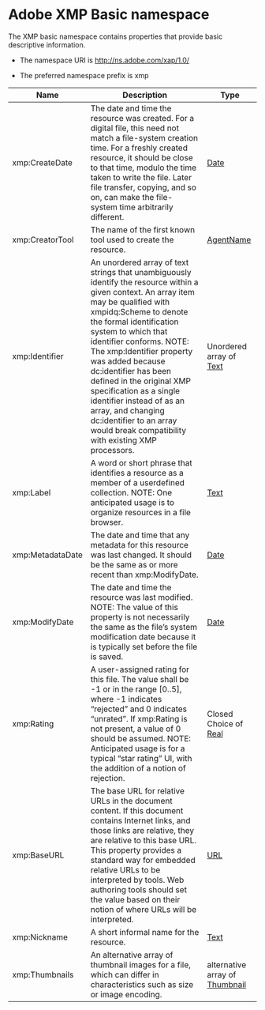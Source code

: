 # Adobe XMP Basic namespace

The XMP basic namespace contains properties that provide basic descriptive information.

- The namespace URI is http://ns.adobe.com/xap/1.0/

- The preferred namespace prefix is xmp

|Name|Description|Type|
|----|-----------|----|
|xmp:CreateDate|The date and time the resource was created. For a digital file, this need not match a file-system creation time. For a freshly created resource, it should be close to that time, modulo the time taken to write the file. Later file transfer, copying, and so on, can make the file-system time arbitrarily different.  |[Date](./XMPDataTypes/CoreProperties.md#date)|
|xmp:CreatorTool|The name of the first known tool used to create the resource.  |[AgentName](./XMPDataTypes/CoreProperties.md#agent-name)|
|xmp:Identifier|An unordered array of text strings that unambiguously identify the resource within a given context. An array item may be qualified with xmpidq:Scheme to denote the formal identification system to which that identifier conforms. NOTE: The xmp:Identifier property was added because dc:identifier has been defined in the original XMP specification as a single identifier instead of as an array, and changing dc:identifier to an array would break compatibility with existing XMP processors.  |Unordered array of [Text](./XMPDataTypes/CoreProperties.md#text)|
|xmp:Label|A word or short phrase that identifies a resource as a member of a userdefined collection. NOTE: One anticipated usage is to organize resources in a file browser.  |[Text](./XMPDataTypes/CoreProperties.md#text)|
|xmp:MetadataDate|The date and time that any metadata for this resource was last changed. It should be the same as or more recent than xmp:ModifyDate.  |[Date](./XMPDataTypes/CoreProperties.md#date)|
|xmp:ModifyDate|The date and time the resource was last modified. NOTE: The value of this property is not necessarily the same as the file’s system modification date because it is typically set before the file is saved.  |[Date](./XMPDataTypes/CoreProperties.md#date)|
|xmp:Rating|A user-assigned rating for this file. The value shall be -1 or in the range [0..5], where -1 indicates “rejected” and 0 indicates “unrated”. If xmp:Rating is not present, a value of 0 should be assumed. NOTE: Anticipated usage is for a typical “star rating” UI, with the addition of a notion of rejection.  |Closed Choice of [Real](./XMPDataTypes/CoreProperties.md#real)|
|xmp:BaseURL|The base URL for relative URLs in the document content. If this document contains Internet links, and those links are relative, they are relative to this base URL. This property provides a standard way for embedded relative URLs to be interpreted by tools. Web authoring tools should set the value based on their notion of where URLs will be interpreted.  |[URL](./XMPDataTypes/CoreProperties.md#url)|
|xmp:Nickname|A short informal name for the resource.  |[Text](./XMPDataTypes/CoreProperties.md#text)|
|xmp:Thumbnails|An alternative array of thumbnail images for a file, which can differ in characteristics such as size or image encoding.  |alternative array of [Thumbnail](./XMPDataTypes/Thumbnails.md)|
